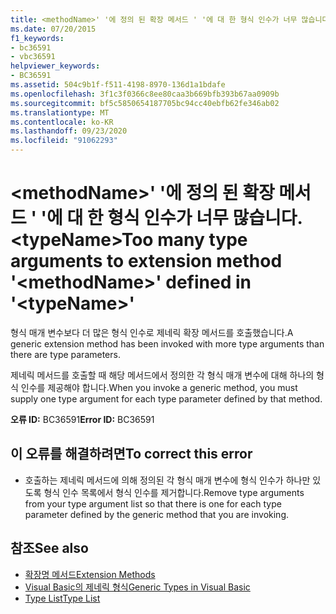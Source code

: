 ```yaml
---
title: <methodName>' '에 정의 된 확장 메서드 ' '에 대 한 형식 인수가 너무 많습니다. <typeName>
ms.date: 07/20/2015
f1_keywords:
- bc36591
- vbc36591
helpviewer_keywords:
- BC36591
ms.assetid: 504c9b1f-f511-4198-8970-136d1a1bdafe
ms.openlocfilehash: 3f1c3f0366c8ee80caa3b669bfb393b67aa0909b
ms.sourcegitcommit: bf5c5850654187705bc94cc40ebfb62fe346ab02
ms.translationtype: MT
ms.contentlocale: ko-KR
ms.lasthandoff: 09/23/2020
ms.locfileid: "91062293"
---
```

# <a name="too-many-type-arguments-to-extension-method-methodname-defined-in-typename"></a><span data-ttu-id="b9f57-102">\<methodName>' '에 정의 된 확장 메서드 ' '에 대 한 형식 인수가 너무 많습니다. \<typeName></span><span class="sxs-lookup"><span data-stu-id="b9f57-102">Too many type arguments to extension method '\<methodName>' defined in '\<typeName>'</span></span>

<span data-ttu-id="b9f57-103">형식 매개 변수보다 더 많은 형식 인수로 제네릭 확장 메서드를 호출했습니다.</span><span class="sxs-lookup"><span data-stu-id="b9f57-103">A generic extension method has been invoked with more type arguments than there are type parameters.</span></span>  
  
 <span data-ttu-id="b9f57-104">제네릭 메서드를 호출할 때 해당 메서드에서 정의한 각 형식 매개 변수에 대해 하나의 형식 인수를 제공해야 합니다.</span><span class="sxs-lookup"><span data-stu-id="b9f57-104">When you invoke a generic method, you must supply one type argument for each type parameter defined by that method.</span></span>  
  
 <span data-ttu-id="b9f57-105">**오류 ID:** BC36591</span><span class="sxs-lookup"><span data-stu-id="b9f57-105">**Error ID:** BC36591</span></span>  
  
## <a name="to-correct-this-error"></a><span data-ttu-id="b9f57-106">이 오류를 해결하려면</span><span class="sxs-lookup"><span data-stu-id="b9f57-106">To correct this error</span></span>  
  
- <span data-ttu-id="b9f57-107">호출하는 제네릭 메서드에 의해 정의된 각 형식 매개 변수에 형식 인수가 하나만 있도록 형식 인수 목록에서 형식 인수를 제거합니다.</span><span class="sxs-lookup"><span data-stu-id="b9f57-107">Remove type arguments from your type argument list so that there is one for each type parameter defined by the generic method that you are invoking.</span></span>  
  
## <a name="see-also"></a><span data-ttu-id="b9f57-108">참조</span><span class="sxs-lookup"><span data-stu-id="b9f57-108">See also</span></span>

- [<span data-ttu-id="b9f57-109">확장명 메서드</span><span class="sxs-lookup"><span data-stu-id="b9f57-109">Extension Methods</span></span>](../programming-guide/language-features/procedures/extension-methods.md)
- [<span data-ttu-id="b9f57-110">Visual Basic의 제네릭 형식</span><span class="sxs-lookup"><span data-stu-id="b9f57-110">Generic Types in Visual Basic</span></span>](../programming-guide/language-features/data-types/generic-types.md)
- [<span data-ttu-id="b9f57-111">Type List</span><span class="sxs-lookup"><span data-stu-id="b9f57-111">Type List</span></span>](../language-reference/statements/type-list.md)
